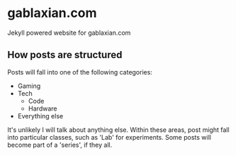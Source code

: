 gablaxian.com
=============

Jekyll powered website for gablaxian.com

## How posts are structured

Posts will fall into one of the following categories:
- Gaming
- Tech
    - Code
    - Hardware
- Everything else

It's unlikely I will talk about anything else. Within these areas, post might fall into particular classes, such as 'Lab' for experiments. Some posts will become part of a 'series', if they all.
